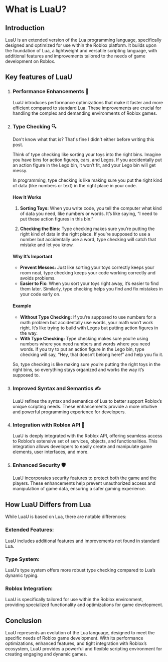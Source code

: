 # What is LuaU?
## Introduction
LuaU is an extended version of the Lua programming language, specifically designed and optimized for use within the Roblox platform. 
It builds upon the foundation of Lua, a lightweight and versatile scripting language, with additional features and improvements tailored to the needs of game development on Roblox.

## Key features of LuaU

1. ### Performance Enhancements 🚀
   LuaU introduces performance optimizations that make it faster and more efficient compared to standard Lua. These improvements are crucial for handling the complex and demanding environments of Roblox games.
2. ### Type Checking 🔍
   Don't know what that is? That's fine I didn't either before writing this post.

   Think of type checking like sorting your toys into the right bins. Imagine you have bins for action figures, cars, and Legos. If you accidentally put an action figure in the Lego bin, it won’t fit, and your Lego bin will get messy.

   In programming, type checking is like making sure you put the right kind of data (like numbers or text) in the right place in your code.

   #### How It Works
   1. **Sorting Toys:** When you write code, you tell the computer what kind of data you need, like numbers or words. It’s like saying, “I need to put these action figures in this bin.”

   2. **Checking the Bins:** Type checking makes sure you’re putting the right kind of data in the right place. If you’re supposed to use a number but accidentally use a word, type checking will catch that mistake and let you know.

   #### Why It’s Important
   - **Prevent Messes:** Just like sorting your toys correctly keeps your room neat, type checking keeps your code working correctly and avoids problems.
   - **Easier to Fix:** When you sort your toys right away, it’s easier to find them later. Similarly, type checking helps you find and fix mistakes in your code early on.
   #### Example
   - **Without Type Checking:** If you’re supposed to use numbers for a math problem but accidentally use words, your math won’t work right. It’s like trying to build with Legos but putting action figures in the way.
   - **With Type Checking:** Type checking makes sure you’re using numbers where you need numbers and words where you need words. If you try to put an action figure in the Lego bin, type checking will say, “Hey, that doesn’t belong here!” and help you fix it.

   So, type checking is like making sure you’re putting the right toys in the right bins, so everything stays organized and works the way it’s supposed to.
3. ### Improved Syntax and Semantics ✍️
   LuaU refines the syntax and semantics of Lua to better support Roblox’s unique scripting needs. These enhancements provide a more intuitive and powerful programming experience for developers.

4. ### Integration with Roblox API 🌟
   LuaU is deeply integrated with the Roblox API, offering seamless access to Roblox’s extensive set of services, objects, and functionalities. This integration allows developers to easily create and manipulate game elements, user interfaces, and more.

5. ### Enhanced Security 🛡️
   LuaU incorporates security features to protect both the game and the players. These enhancements help prevent unauthorized access and manipulation of game data, ensuring a safer gaming experience.

## How LuaU Differs from Lua
   While LuaU is based on Lua, there are notable differences:

### Extended Features: 
LuaU includes additional features and improvements not found in standard Lua.
### Type System: 
LuaU’s type system offers more robust type checking compared to Lua’s dynamic typing.
### Roblox Integration: 
LuaU is specifically tailored for use within the Roblox environment, providing specialized functionality and optimizations for game development.

## Conclusion
LuaU represents an evolution of the Lua language, designed to meet the specific needs of Roblox game development. With its performance optimizations, enhanced features, and tight integration with Roblox’s ecosystem, LuaU provides a powerful and flexible scripting environment for creating engaging and dynamic games.

